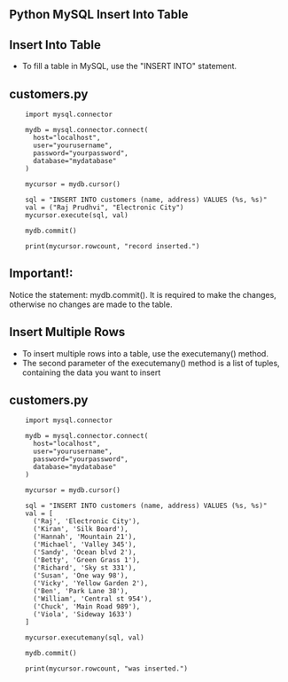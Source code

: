 Python MySQL Insert Into Table
--

Insert Into Table
--
* To fill a table in MySQL, use the "INSERT INTO" statement.

customers.py
--

        import mysql.connector

        mydb = mysql.connector.connect(
          host="localhost",
          user="yourusername",
          password="yourpassword",
          database="mydatabase"
        )

        mycursor = mydb.cursor()

        sql = "INSERT INTO customers (name, address) VALUES (%s, %s)"
        val = ("Raj Prudhvi", "Electronic City")
        mycursor.execute(sql, val)

        mydb.commit()

        print(mycursor.rowcount, "record inserted.")
        
        
        
Important!:
--
Notice the statement: mydb.commit(). It is required to make the changes, otherwise no changes are made to the table.


Insert Multiple Rows
--
* To insert multiple rows into a table, use the executemany() method.
* The second parameter of the executemany() method is a list of tuples, containing the data you want to insert

customers.py
--
        import mysql.connector

        mydb = mysql.connector.connect(
          host="localhost",
          user="yourusername",
          password="yourpassword",
          database="mydatabase"
        )

        mycursor = mydb.cursor()

        sql = "INSERT INTO customers (name, address) VALUES (%s, %s)"
        val = [
          ('Raj', 'Electronic City'),
          ('Kiran', 'Silk Board'),
          ('Hannah', 'Mountain 21'),
          ('Michael', 'Valley 345'),
          ('Sandy', 'Ocean blvd 2'),
          ('Betty', 'Green Grass 1'),
          ('Richard', 'Sky st 331'),
          ('Susan', 'One way 98'),
          ('Vicky', 'Yellow Garden 2'),
          ('Ben', 'Park Lane 38'),
          ('William', 'Central st 954'),
          ('Chuck', 'Main Road 989'),
          ('Viola', 'Sideway 1633')
        ]

        mycursor.executemany(sql, val)

        mydb.commit()

        print(mycursor.rowcount, "was inserted.")







